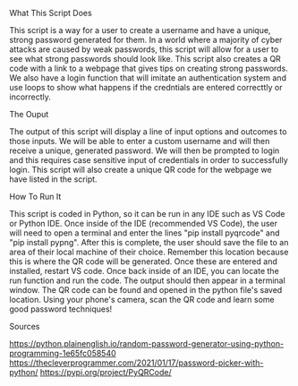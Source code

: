 What This Script Does

This script is a way for a user to create a username and have a unique, strong password generated for them. In a world where a majority of cyber attacks are caused by weak passwords, this script will allow for a user to see what strong passwords should look like. This script also creates a QR code with a link to a webpage that gives tips on creating strong passwords. We also have a login function that will imitate an authentication system and use loops to show what happens if the credntials are entered correcttly or incorrectly. 

The Ouput

The output of this script will display a line of input options and outcomes to those inputs. We will be able to enter a custom username and will then receive a unique, generated password. We will then be prompted to login and this requires case sensitive input of credentials in order to successfully login. This script will also create a unique QR code for the webpage we have listed in the script. 

How To Run It

This script is coded in Python, so it can be run in any IDE such as VS Code or Python IDE. Once inside of the IDE (recommended VS Code), the user will need to open a terminal and enter the lines "pip install pyqrcode" and "pip install pypng". After this is complete, the user should save the file to an area of their local machine of their choice. Remember this location because this is where the QR code will be generated. Once these are entered and installed, restart VS code. Once back inside of an IDE, you can locate the run function and run the code. The output should then appear in a terminal window. The QR code can be found and opened in the python file's saved location. Using your phone's camera, scan the QR code and learn some good password techniques!

Sources

https://python.plainenglish.io/random-password-generator-using-python-programming-1e65fc058540 https://thecleverprogrammer.com/2021/01/17/password-picker-with-python/ https://pypi.org/project/PyQRCode/
